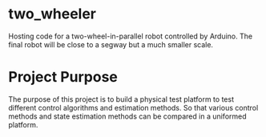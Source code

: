 # two_wheeler
Hosting code for a two-wheel-in-parallel robot controlled by Arduino. The final robot will be close to a segway but a much smaller scale.

# Project Purpose
The purpose of this project is to build a physical test platform to test different control algorithms and estimation methods. So that various control methods and state estimation methods can be compared in a uniformed platform. 
